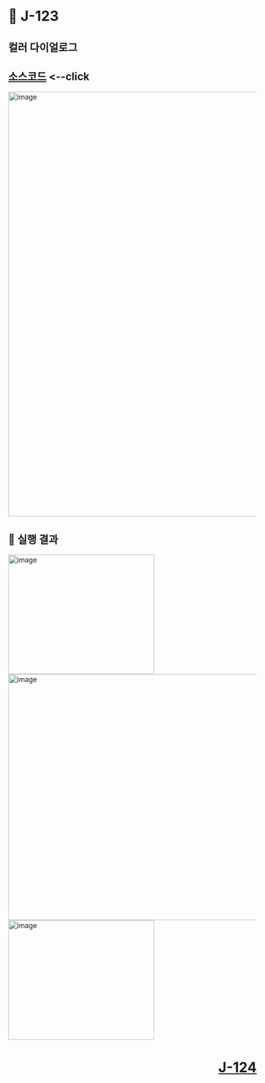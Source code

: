# 📖 J-123

## 컬러 다이얼로그

[소스코드](./MenuAndColorChooserEx.java) <--click
---

<img width="847" height="860" alt="image" src="https://github.com/user-attachments/assets/8940e8b4-aeb5-4d42-9510-2a09495dd536" />

📘 실행 결과
---

<img width="296" height="242" alt="image" src="https://github.com/user-attachments/assets/20a3a747-cc7d-4aae-9d17-6b498572a875" />
<img width="746" height="498" alt="image" src="https://github.com/user-attachments/assets/e0259a56-99e6-49d1-aa6f-3191c57a421f" />
<img width="296" height="242" alt="image" src="https://github.com/user-attachments/assets/1fe23109-5118-4b86-86c4-fb9b3563cdf6" />

# <p align="right">[J-124](./J_124.md)</p>
